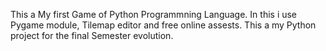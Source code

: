 This a My first Game of Python Programmning Language. In this i use Pygame module, Tilemap editor and free online assests.
This a my Python project for the final Semester evolution.

